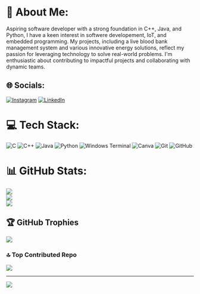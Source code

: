 # 💫 About Me:
Aspiring software developer with a strong foundation in C++, Java, and Python, I have a keen interest in softwere developement, IoT, and embedded programming. My projects, including a live blood bank management system and various innovative energy solutions, reflect my passion for leveraging technology to solve real-world problems. I'm enthusiastic about contributing to impactful projects and collaborating with dynamic teams.<br>


## 🌐 Socials:
[![Instagram](https://img.shields.io/badge/Instagram-%23E4405F.svg?logo=Instagram&logoColor=white)](https://instagram.com/https://www.instagram.com/rashwin344?utm_source=qr) [![LinkedIn](https://img.shields.io/badge/LinkedIn-%230077B5.svg?logo=linkedin&logoColor=white)](https://linkedin.com/in/www.linkedin.com/in/ashwin-raj-marimuthu) 

# 💻 Tech Stack:
![C](https://img.shields.io/badge/c-%2300599C.svg?style=for-the-badge&logo=c&logoColor=white) ![C++](https://img.shields.io/badge/c++-%2300599C.svg?style=for-the-badge&logo=c%2B%2B&logoColor=white) ![Java](https://img.shields.io/badge/java-%23ED8B00.svg?style=for-the-badge&logo=openjdk&logoColor=white) ![Python](https://img.shields.io/badge/python-3670A0?style=for-the-badge&logo=python&logoColor=ffdd54) ![Windows Terminal](https://img.shields.io/badge/Windows%20Terminal-%234D4D4D.svg?style=for-the-badge&logo=windows-terminal&logoColor=white) ![Canva](https://img.shields.io/badge/Canva-%2300C4CC.svg?style=for-the-badge&logo=Canva&logoColor=white) ![Git](https://img.shields.io/badge/git-%23F05033.svg?style=for-the-badge&logo=git&logoColor=white) ![GitHub](https://img.shields.io/badge/github-%23121011.svg?style=for-the-badge&logo=github&logoColor=white)
# 📊 GitHub Stats:
![](https://github-readme-stats.vercel.app/api?username=Ashwin-Raj-M&theme=transparent&hide_border=false&include_all_commits=true&count_private=true)<br/>
![](https://github-readme-streak-stats.herokuapp.com/?user=Ashwin-Raj-M&theme=transparent&hide_border=false)<br/>
![](https://github-readme-stats.vercel.app/api/top-langs/?username=Ashwin-Raj-M&theme=transparent&hide_border=false&include_all_commits=true&count_private=true&layout=compact)

## 🏆 GitHub Trophies
![](https://github-profile-trophy.vercel.app/?username=Ashwin-Raj-M&theme=radical&no-frame=false&no-bg=true&margin-w=4)

### 🔝 Top Contributed Repo
![](https://github-contributor-stats.vercel.app/api?username=Ashwin-Raj-M&limit=5&theme=dark&combine_all_yearly_contributions=true)

---
[![](https://visitcount.itsvg.in/api?id=Ashwin-Raj-M&icon=0&color=0)](https://visitcount.itsvg.in)

<!-- Proudly created with GPRM ( https://gprm.itsvg.in ) -->
